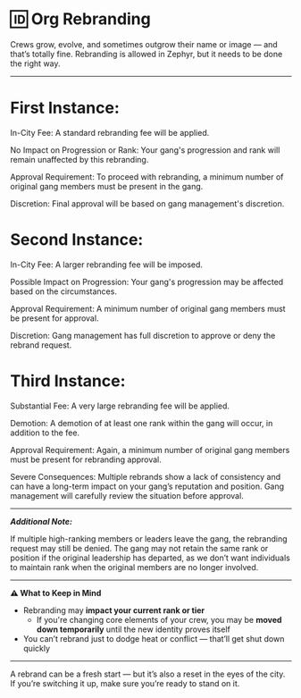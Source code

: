# 🆔 Org Rebranding

Crews grow, evolve, and sometimes outgrow their name or image — and that’s totally fine. Rebranding is allowed in Zephyr, but it needs to be done the right way.

***

# First Instance:

In-City Fee: A standard rebranding fee will be applied.

No Impact on Progression or Rank: Your gang's progression and rank will remain unaffected by this rebranding.

Approval Requirement: To proceed with rebranding, a minimum number of original gang members must be present in the gang.

Discretion: Final approval will be based on gang management's discretion.

# Second Instance:

In-City Fee: A larger rebranding fee will be imposed.

Possible Impact on Progression: Your gang's progression may be affected based on the circumstances.

Approval Requirement: A minimum number of original gang members must be present for approval.

Discretion: Gang management has full discretion to approve or deny the rebrand request.

# Third Instance:

Substantial Fee: A very large rebranding fee will be applied.

Demotion: A demotion of at least one rank within the gang will occur, in addition to the fee.

Approval Requirement: Again, a minimum number of original gang members must be present for rebranding approval.

Severe Consequences: Multiple rebrands show a lack of consistency and can have a long-term impact on your gang’s reputation and position. Gang management will carefully review the situation before approval.


***

***Additional Note:***

If multiple high-ranking members or leaders leave the gang, the rebranding request may still be denied. The gang may not retain the same rank or position if the original leadership has departed, as we don’t want individuals to maintain rank when the original members are no longer involved.

***

**⚠️ What to Keep in Mind**

* Rebranding may **impact your current rank or tier**
  * If you're changing core elements of your crew, you may be **moved down temporarily** until the new identity proves itself
* You can’t rebrand just to dodge heat or conflict — that’ll get shut down quickly

***

A rebrand can be a fresh start — but it’s also a reset in the eyes of the city. If you’re switching it up, make sure you’re ready to stand on it.
